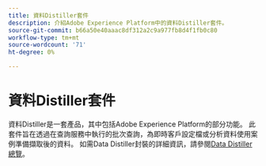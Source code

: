 ```yaml
---
title: 資料Distiller套件
description: 介紹Adobe Experience Platform中的資料Distiller套件。
source-git-commit: b66a50e40aaac8df312a2c9a977fb8d4f1fb0c80
workflow-type: tm+mt
source-wordcount: '71'
ht-degree: 0%

---
```


# 資料Distiller套件

資料Distiller是一套產品，其中包括Adobe Experience Platform的部分功能。 此套件旨在透過在查詢服務中執行的批次查詢，為即時客戶設定檔或分析資料使用案例準備擷取後的資料。 如需Data Distiller封裝的詳細資訊，請參閱[Data Distiller總覽](../data-distiller/overview.md)。

<!-- Document is hidden temporarily
See the [Data Distiller overview](../data-distiller/overview.md) for more details on the Data Distiller package, or the [Data Distiller license usage document](../data-distiller/license-usage.md) for information about your organization's Query Service license usage.
-->
